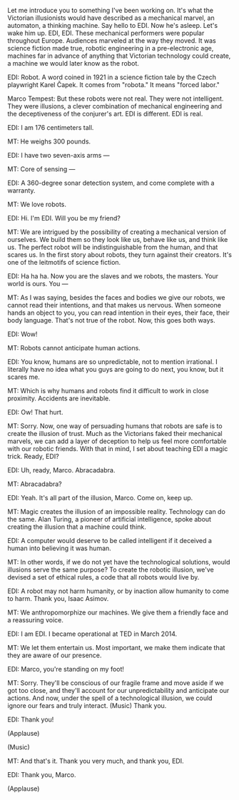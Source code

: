 
Let me introduce you to
something I&#39;ve been working on.
It&#39;s what the Victorian illusionists
would have described as a mechanical marvel,
an automaton,
a thinking machine.
Say hello to EDI.
Now he&#39;s asleep. Let&#39;s wake him up.
EDI, EDI.
These mechanical performers were popular
throughout Europe.
Audiences marveled at the way they moved.
It was science fiction made true,
robotic engineering in a pre-electronic age,
machines far in advance of anything
that Victorian technology could create,
a machine we would later know
as the robot.

EDI: Robot. A word coined in 1921
in a science fiction tale
by the Czech playwright Karel Čapek.
It comes from &quot;robota.&quot;
It means &quot;forced labor.&quot;

Marco Tempest: But these robots were not real.
They were not intelligent.
They were illusions,
a clever combination of mechanical engineering
and the deceptiveness of the conjurer&#39;s art.
EDI is different.
EDI is real.

EDI: I am 176 centimeters tall.

MT: He weighs 300 pounds.

EDI: I have two seven-axis arms —

MT: Core of sensing —

EDI: A 360-degree sonar detection system,
and come complete with a warranty.

MT: We love robots.

EDI: Hi. I&#39;m EDI. Will you be my friend?

MT: We are intrigued by the possibility
of creating a mechanical version of ourselves.
We build them so they look like us,
behave like us, and think like us.
The perfect robot will be indistinguishable
from the human,
and that scares us.
In the first story about robots,
they turn against their creators.
It&#39;s one of the leitmotifs of science fiction.

EDI: Ha ha ha. Now you are the slaves
and we robots, the masters.
Your world is ours. You —

MT: As I was saying,
besides the faces and bodies we give our robots,
we cannot read their intentions,
and that makes us nervous.
When someone hands an object to you,
you can read intention in their eyes, their face,
their body language.
That&#39;s not true of the robot.
Now, this goes both ways.

EDI: Wow!

MT: Robots cannot anticipate human actions.

EDI: You know, humans are so unpredictable,
not to mention irrational.
I literally have no idea
what you guys are going to do next, you know,
but it scares me.

MT: Which is why humans and robots find it difficult
to work in close proximity.
Accidents are inevitable.

EDI: Ow! That hurt.

MT: Sorry. Now, one way of persuading humans
that robots are safe
is to create the illusion of trust.
Much as the Victorians
faked their mechanical marvels,
we can add a layer of deception
to help us feel more comfortable
with our robotic friends.
With that in mind, I set about teaching EDI
a magic trick.
Ready, EDI?

EDI: Uh, ready, Marco.
Abracadabra.

MT: Abracadabra?

EDI: Yeah. It&#39;s all part of the illusion, Marco.
Come on, keep up.

MT: Magic creates the illusion of
an impossible reality.
Technology
can do the same.
Alan Turing, a pioneer of artificial intelligence,
spoke about creating the illusion
that a machine could think.

EDI: A computer would deserve
to be called intelligent
if it deceived a human into believing
it was human.

MT: In other words, if we do not yet have
the technological solutions,
would illusions serve the same purpose?
To create the robotic illusion,
we&#39;ve devised a set of ethical rules,
a code that all robots would live by.

EDI: A robot may not harm humanity,
or by inaction allow humanity to come to harm.
Thank you, Isaac Asimov.

MT: We anthropomorphize our machines.
We give them a friendly face
and a reassuring voice.

EDI: I am EDI.
I became operational at TED in March 2014.

MT: We let them entertain us.
Most important, we make them indicate
that they are aware of our presence.

EDI: Marco, you&#39;re standing on my foot!

MT: Sorry. They&#39;ll be conscious of our fragile frame
and move aside if we got too close,
and they&#39;ll account for our unpredictability
and anticipate our actions.
And now, under the spell of a technological illusion,
we could ignore our fears
and truly interact.
(Music)
Thank you.

EDI: Thank you!

(Applause)

(Music)

MT: And that&#39;s it. Thank you very much,
and thank you, EDI.

EDI: Thank you, Marco.

(Applause)

